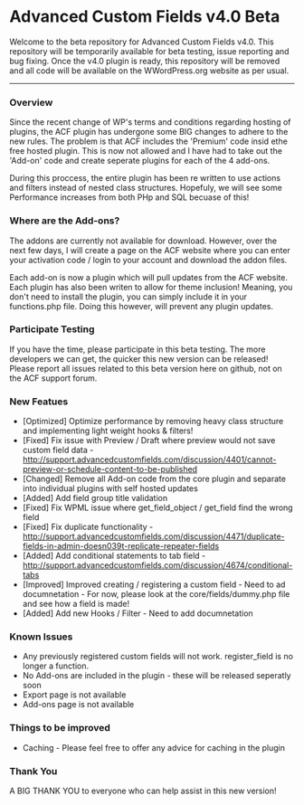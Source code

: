 # Advanced Custom Fields v4.0 Beta

Welcome to the beta repository for Advanced Custom Fields v4.0.
This repository will be temporarily available for beta testing, issue reporting and bug fixing. Once the v4.0 plugin is ready, this repository will be removed and all code will be available on the WWordPress.org website as per usual.


-----------------------

### Overview

Since the recent change of WP's terms and conditions regarding hosting of plugins, the ACF plugin has undergone some BIG changes to adhere to the new rules.
The problem is that ACF includes the 'Premium' code insid ethe free hosted plugin. This is now not allowed and I have had to take out the 'Add-on' code and create seperate plugins for each of the 4 add-ons.

During this proccess, the entire plugin has been re written to use actions and filters instead of nested class structures. Hopefuly, we will see some Performance increases from both PHp and SQL becuase of this!


### Where are the Add-ons?

The addons are currently not available for download. However, over the next few days, I will create a page on the ACF website where you can enter your activation code / login to your account and download the addon files.

Each add-on is now a plugin which will pull updates from the ACF website. Each plugin has also been writen to allow for theme inclusion! Meaning, you don't need to install the plugin, you can simply include it in your functions.php file. Doing this however, will prevent any plugin updates.


### Participate Testing

If you have the time, please participate in this beta testing. The more developers we can get, the quicker this new version can be released!
Please report all issues related to this beta version here on github, not on the ACF support forum.


### New Featues
* [Optimized] Optimize performance by removing heavy class structure and implementing light weight hooks & filters!
* [Fixed] Fix issue with Preview / Draft where preview would not save custom field data - http://support.advancedcustomfields.com/discussion/4401/cannot-preview-or-schedule-content-to-be-published
* [Changed] Remove all Add-on code from the core plugin and separate into individual plugins with self hosted updates
* [Added] Add field group title validation
* [Fixed] Fix WPML issue where get_field_object / get_field find the wrong field
* [Fixed] Fix duplicate functionality - http://support.advancedcustomfields.com/discussion/4471/duplicate-fields-in-admin-doesn039t-replicate-repeater-fields 
* [Added] Add conditional statements to tab field - http://support.advancedcustomfields.com/discussion/4674/conditional-tabs
* [Improved] Improved creating / registering a custom field - Need to ad documnetation - For now, please look at the core/fields/dummy.php file and see how a field is made!
* [Added] Add new Hooks / Filter - Need to add documnetation


### Known Issues
* Any previously registered custom fields will not work. register_field is no longer a function.
* No Add-ons are included in the plugin - these will be released seperatly soon
* Export page is not available
* Add-ons page is not available


### Things to be improved
* Caching - Please feel free to offer any advice for caching in the plugin


### Thank You
A BIG THANK YOU to everyone who can help assist in this new version!